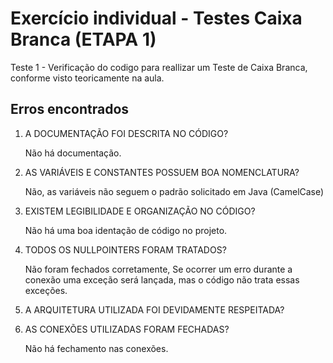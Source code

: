 # Exercício individual - Testes Caixa Branca (ETAPA 1)

Teste 1 - Verificação do codigo para reallizar um Teste de Caixa Branca, conforme visto teoricamente na aula.

## Erros encontrados

<ol>
    <li>A DOCUMENTAÇÃO FOI DESCRITA NO CÓDIGO?
    <p>Não há documentação.</p>
    </li>
    <li>AS VARIÁVEIS E CONSTANTES POSSUEM BOA NOMENCLATURA?
    <p>Não, as variáveis não seguem o padrão solicitado em Java (CamelCase) </p>
    </li>
    <li>EXISTEM LEGIBILIDADE E ORGANIZAÇÃO NO CÓDIGO?
    <p>Não há uma boa identação de código no projeto.</p>
    </li>
    <li>TODOS OS NULLPOINTERS FORAM TRATADOS?
    <p>Não foram fechados corretamente, Se ocorrer um erro durante a conexão uma exceção será lançada, mas o código não trata essas exceções. </p>
    </li>
    <li>A ARQUITETURA UTILIZADA FOI DEVIDAMENTE RESPEITADA?
    <p></p>
    </li>
    <li>AS CONEXÕES UTILIZADAS FORAM FECHADAS?
    <p>Não há fechamento nas conexões.</p>
    </li>
</ol>